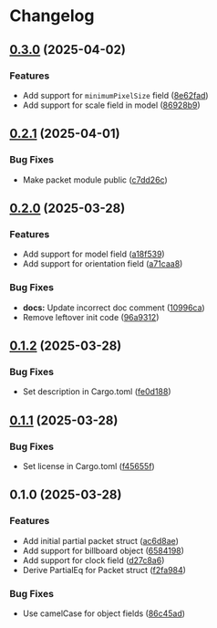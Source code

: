 # Changelog

## [0.3.0](https://github.com/gteufelberger/czml-rs/compare/v0.2.1...v0.3.0) (2025-04-02)


### Features

* Add support for `minimumPixelSize` field ([8e62fad](https://github.com/gteufelberger/czml-rs/commit/8e62fad0c06ae085f4113d1d96061fc9dc0fb858))
* Add support for scale field in model ([86928b9](https://github.com/gteufelberger/czml-rs/commit/86928b915ab6ef6bf3e3c139541c924da26d010d))

## [0.2.1](https://github.com/gteufelberger/czml-rs/compare/v0.2.0...v0.2.1) (2025-04-01)


### Bug Fixes

* Make packet module public ([c7dd26c](https://github.com/gteufelberger/czml-rs/commit/c7dd26c1f71fba44e81b5229db2a79618db5461c))

## [0.2.0](https://github.com/gteufelberger/czml-rs/compare/v0.1.2...v0.2.0) (2025-03-28)


### Features

* Add support for model field ([a18f539](https://github.com/gteufelberger/czml-rs/commit/a18f539f3a34c59982fbdd83fe9a77f6bb927f4b))
* Add support for orientation field ([a71caa8](https://github.com/gteufelberger/czml-rs/commit/a71caa88de20235665a0296ea48e68f2479eb633))


### Bug Fixes

* **docs:** Update incorrect doc comment ([10996ca](https://github.com/gteufelberger/czml-rs/commit/10996ca899870b623a1c8af2942d660eb51e3d11))
* Remove leftover init code ([96a9312](https://github.com/gteufelberger/czml-rs/commit/96a9312886dce609232860c212e9570ee1f7adac))

## [0.1.2](https://github.com/gteufelberger/czml-rs/compare/v0.1.1...v0.1.2) (2025-03-28)


### Bug Fixes

* Set description in Cargo.toml ([fe0d188](https://github.com/gteufelberger/czml-rs/commit/fe0d18810c7ae6a8584d6785dbefc5a1124b6967))

## [0.1.1](https://github.com/gteufelberger/czml-rs/compare/v0.1.0...v0.1.1) (2025-03-28)


### Bug Fixes

* Set license in Cargo.toml ([f45655f](https://github.com/gteufelberger/czml-rs/commit/f45655fd7246f5814607e906e6b604a7ac5d3990))

## 0.1.0 (2025-03-28)


### Features

* Add initial partial packet struct ([ac6d8ae](https://github.com/gteufelberger/czml-rs/commit/ac6d8ae888e6d8d190fad3e760c5eb16b1178070))
* Add support for billboard object ([6584198](https://github.com/gteufelberger/czml-rs/commit/6584198d1761482cb99f7dcb8f9da8365f83839d))
* Add support for clock field ([d27c8a6](https://github.com/gteufelberger/czml-rs/commit/d27c8a677f7436787e8c459b0f7e64bc46670cf9))
* Derive PartialEq for Packet struct ([f2fa984](https://github.com/gteufelberger/czml-rs/commit/f2fa984e2e7a23d87f6f2b9139338f75ee62ae03))


### Bug Fixes

* Use camelCase for object fields ([86c45ad](https://github.com/gteufelberger/czml-rs/commit/86c45ad81a494f00fd162910be7c9c7e733e8888))

